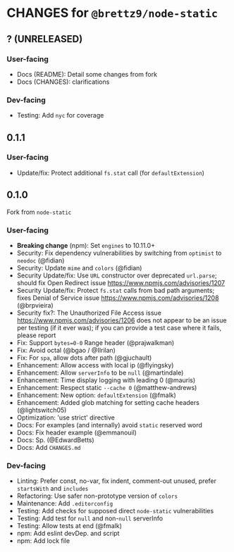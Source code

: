 # CHANGES for `@brettz9/node-static`

## ? (UNRELEASED)

### User-facing

- Docs (README): Detail some changes from fork
- Docs (CHANGES): clarifications

### Dev-facing

- Testing: Add `nyc` for coverage

## 0.1.1

### User-facing

- Update/fix: Protect additional `fs.stat` call (for `defaultExtension`)

## 0.1.0

Fork from `node-static`

### User-facing

- **Breaking change** (npm): Set `engines` to 10.11.0+
- Security: Fix dependency vulnerabilities by switching from `optimist` to
    `neodoc` (@fidian)
- Security: Update `mime` and `colors` (@fidian)
- Security Update/fix: Use `URL` constructor over deprecated `url.parse`;
    should fix Open Redirect issue <https://www.npmjs.com/advisories/1207>
- Security Update/fix: Protect `fs.stat` calls from bad path arguments; fixes
    Denial of Service issue <https://www.npmjs.com/advisories/1208>
    (@brpvieira)
- Security fix?: The Unauthorized File Access issue
    <https://www.npmjs.com/advisories/1206> does not appear to be an issue
    per testing (if it ever was); if you can provide a test case where it
    fails, please report
- Fix: Support `bytes=0-0` Range header (@prajwalkman)
- Fix: Avoid octal (@bgao / @Ilrilan)
- Fix: For `spa`, allow dots after path (@gjuchault)
- Enhancement: Allow access with local ip (@flyingsky)
- Enhancement: Allow `serverInfo` to be `null` (@martindale)
- Enhancement: Time display logging with leading 0 (@mauris)
- Enhancement: Respect static `--cache 0` (@matthew-andrews)
- Enhancement: New option: `defaultExtension` (@fmalk)
- Enhancement: Added glob matching for setting cache headers (@lightswitch05)
- Optimization: 'use strict' directive
- Docs: For examples (and internally) avoid `static` reserved word
- Docs: Fix header example (@emmanouil)
- Docs: Sp. (@EdwardBetts)
- Docs: Add `CHANGES.md`

### Dev-facing

- Linting: Prefer const, no-var, fix indent, comment-out unused,
    prefer `startsWith` and `includes`
- Refactoring: Use safer non-prototype version of `colors`
- Maintenance: Add `.editorconfig`
- Testing: Add checks for supposed direct `node-static` vulnerabilities
- Testing: Add test for `null` and non-`null` serverInfo
- Testing: Allow tests at end (@fmalk)
- npm: Add eslint devDep. and script
- npm: Add lock file
